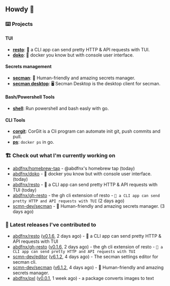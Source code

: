 ## Howdy 👋

### ⌨️ Projects

#### TUI

- [**resto**](https://github.com/abdfnx/resto): 🔗 a CLI app can send pretty HTTP & API requests with TUI.
- [**doko**](https://github.com/abdfnx/doko): 🐳 docker you know but with console user interface.

#### Secrets management

- [**secman**](https://github.com/scmn-dev/secman): 👊 Human-friendly and amazing secrets manager.
- [**secman desktop**](https://github.com/scmn-dev/desktop): 🖥️ Secman Desktop is the desktop client for secman.

#### Bash/Powershell Tools

- [**shell**](https://github.com/abdfnx/shell): Run powershell and bash easly with go.

#### CLI Tools

- [**corgit**](https://github.com/abdfnx/corgit): CorGit is a Cli program can automate init git, push commits and pull.
- [**ps**](https://github.com/scmn-dev/ps): `docker ps` in go.

### 🏗️ Check out what I'm currently working on


- [abdfnx/homebrew-tap](https://github.com/abdfnx/homebrew-tap) - @abdfnx&#39;s homebrew tap (today)
- [abdfnx/doko](https://github.com/abdfnx/doko) - 🐳 docker you know but with console user interface. (today)
- [abdfnx/resto](https://github.com/abdfnx/resto) - 🔗 a CLI app can send pretty HTTP &amp; API requests with TUI (today)
- [abdfnx/gh-resto](https://github.com/abdfnx/gh-resto) - the gh cli extension of resto - `🔗 a CLI app can send pretty HTTP and API requests with TUI` (2 days ago)
- [scmn-dev/secman](https://github.com/scmn-dev/secman) - 👊 Human-friendly and amazing secrets manager. (3 days ago)

### 🔭 Latest releases I've contributed to

- [abdfnx/resto](https://github.com/abdfnx/resto) ([v0.1.6](https://github.com/abdfnx/resto/releases/tag/v0.1.6), 2 days ago) - 🔗 a CLI app can send pretty HTTP &amp; API requests with TUI
- [abdfnx/gh-resto](https://github.com/abdfnx/gh-resto) ([v0.1.6](https://github.com/abdfnx/gh-resto/releases/tag/v0.1.6), 2 days ago) - the gh cli extension of resto - `🔗 a CLI app can send pretty HTTP and API requests with TUI`
- [scmn-dev/editor](https://github.com/scmn-dev/editor) ([v6.1.2](https://github.com/scmn-dev/editor/releases/tag/v6.1.2), 4 days ago) - The secman settings editor for secman cli.
- [scmn-dev/secman](https://github.com/scmn-dev/secman) ([v6.1.2](https://github.com/scmn-dev/secman/releases/tag/v6.1.2), 4 days ago) - 👊 Human-friendly and amazing secrets manager.
- [abdfnx/pxl](https://github.com/abdfnx/pxl) ([v0.0.1](https://github.com/abdfnx/pxl/releases/tag/v0.0.1), 1 week ago) - a package converts images to text
